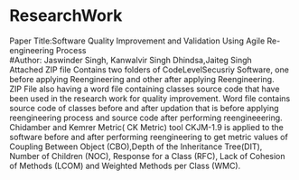 # ResearchWork
Paper Title:Software Quality Improvement and Validation Using Agile Re-engineering Process </br>
#Author: Jaswinder Singh, Kanwalvir Singh Dhindsa,Jaiteg Singh</br>
Attached ZIP file Contains two folders of CodeLevelSecusriy Software, one before applying Reengineering and other after applying Reengineering.</br>
ZIP File also having a word file containing classes source code that have been used in the research work for quality improvement. Word file contains source code of classes before and after updation that is before applying reengineering process and source code after performing reengineeering.</br>
Chidamber and Kemrer Metric( CK Metric) tool CKJM-1.9 is applied to the software before and after performing reengineering to get metric values of Coupling Between Object (CBO),Depth of the Inheritance Tree(DIT), Number of Children (NOC), Response for a Class (RFC), Lack of Cohesion of Methods (LCOM) and Weighted Methods per Class (WMC). 
 

